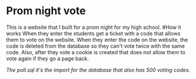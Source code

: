 # Prom night vote
This is a website that I built for a prom night for my high school.
#How it works
When they enter the students get a ticket with a code that allows them to vote on the website.
When they enter the code on the website, the code is deleted from the database so they can't vote twice with the same code.
Also, after they vote a cookie is created that does not allow them to vote again if they go a page back.

*The poll.sql it's the import for the database that also has 500 voting codes.*
